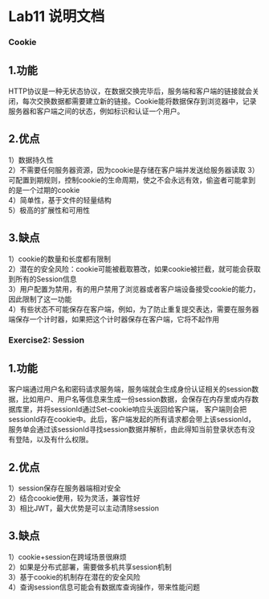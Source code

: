 # Lab11 说明文档
### Cookie

## 1.功能

HTTP协议是一种无状态协议，在数据交换完毕后，服务端和客户端的链接就会关闭，每次交换数据都需要建立新的链接。Cookie能将数据保存到浏览器中，记录服务器和客户端之间的状态，例如标识和认证一个用户。

## 2.优点

1）数据持久性<br/>
2）不需要任何服务器资源，因为cookie是存储在客户端并发送给服务器读取
3）可配置到期规则，控制cookie的生命周期，使之不会永远有效，偷盗者可能拿到的是一个过期的cookie<br/>
4）简单性，基于文件的轻量结构<br/>
5）极高的扩展性和可用性<br/>

## 3.缺点

1）cookie的数量和长度都有限制<br/>
2）潜在的安全风险：cookie可能被截取篡改，如果cookie被拦截，就可能会获取到所有的Session信息<br/>
3）用户配置为禁用，有的用户禁用了浏览器或者客户端设备接受cookie的能力，因此限制了这一功能<br/>
4）有些状态不可能保存在客户端，例如，为了防止重复提交表达，需要在服务器端保存一个计时器，如果把这个计时器保存在客户端，它将不起作用<br/>


### Exercise2: Session

## 1.功能

客户端通过用户名和密码请求服务端，服务端就会生成身份认证相关的session数据，比如用户、用户名等信息来生成一份session数据，会保存在内存里或内存数据库里，并将sessionId通过Set-cookie响应头返回给客户端， 客户端则会把sessionId存在cookie中。此后，客户端发起的所有请求都会带上该sessionId，服务单会通过该sessionId寻找session数据并解析，由此得知当前登录状态有没有登陆，以及有什么权限。

## 2.优点

1）session保存在服务器端相对安全<br/>
2）结合cookie使用，较为灵活，兼容性好<br/>
3）相比JWT，最大优势是可以主动清除session<br/>

## 3.缺点

1）cookie+session在跨域场景很麻烦<br/>
2）如果是分布式部署，需要做多机共享session机制<br/>
3）基于cookie的机制存在潜在的安全风险<br/>
4）查询session信息可能会有数据库查询操作，带来性能问题<br/>